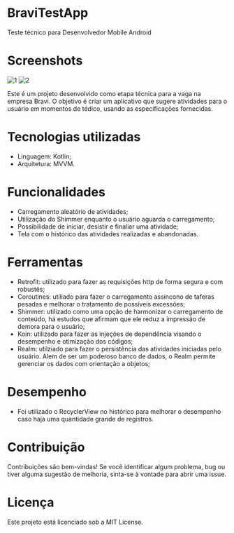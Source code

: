 # BraviTestApp
Teste técnico para Desenvolvedor Mobile Android

# Screenshots
![1](https://github.com/waister/BraviTestApp/assets/1563164/e461bdb0-6436-4d81-bd0c-ed6f3a592221) ![2](https://github.com/waister/BraviTestApp/assets/1563164/f49c06ac-9c28-498e-91de-5bf943d11ae5)


Este é um projeto desenvolvido como etapa técnica para a vaga na empresa Bravi. O objetivo é criar um aplicativo que sugere atividades para o usuário em momentos de tédico, usando as especificações fornecidas.

# Tecnologias utilizadas
* Linguagem: Kotlin;
* Arquitetura: MVVM.

# Funcionalidades
* Carregamento aleatório de atividades;
* Utilização do Shimmer enquanto o usuário aguarda o carregamento;
* Possibilidade de iniciar, desistir e finaliar uma atividade;
* Tela com o histórico das atividades realizadas e abandonadas.

# Ferramentas
* Retrofit: utilizado para fazer as requisições http de forma segura e com robustês;
* Coroutines: utiliado para fazer o carregamento assincono de taferas pesadas e melhorar o tratamento de possíveis excessões;
* Shimmer: utilizado como uma opção de harmonizar o carregamento de conteúdo, há estudos que afirmam que ele reduz a impressão de demora para o usuário;
* Koin: utilizado para fazer as injeções de dependência visando o desempenho e otimização dos códigos;
* Realm: utilziado para fazer o persistência das atividades iniciadas pelo usuário. Alem de ser um poderoso banco de dados, o Realm permite gerenciar os dados com orientação a objetos;

# Desempenho
* Foi utilizado o RecyclerView no histórico para melhorar o desempenho caso haja uma quantidade grande de registros.

# Contribuição
Contribuições são bem-vindas! Se você identificar algum problema, bug ou tiver alguma sugestão de melhoria, sinta-se à vontade para abrir uma issue.

# Licença
Este projeto está licenciado sob a MIT License.

